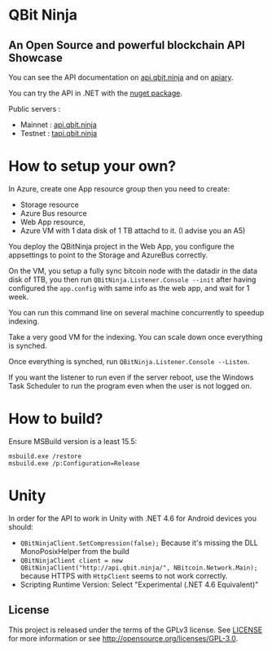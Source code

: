 ﻿QBit Ninja
==========
**An Open Source and powerful blockchain API**
Showcase
-------
You can see the API documentation on [api.qbit.ninja](http://api.qbit.ninja/) and on [apiary](http://docs.qbitninja.apiary.io/).

You can try the API in .NET with the [nuget package](http://www.nuget.org/packages/QBitninja.Client).

Public servers : 
* Mainnet : [api.qbit.ninja](http://api.qbit.ninja/)
* Testnet : [tapi.qbit.ninja](http://tapi.qbit.ninja/)

How to setup your own?
==========

In Azure, create one App resource group then you need to create:

* Storage resource
* Azure Bus resource
* Web App resource,
* Azure VM with 1 data disk of 1 TB attachd to it. (I advise you an A5)

You deploy the QBitNinja project in the Web App, you configure the appsettings to point to the Storage and AzureBus correctly.

On the VM, you setup a fully sync bitcoin node with the datadir in the data disk of 1TB, you then run `QBitNinja.Listener.Console --init` after having configured the `app.config` with same info as the web app, and wait for 1 week.

You can run this command line on several machine concurrently to speedup indexing.

Take a very good VM for the indexing. You can scale down once everything is synched.

Once everything is synched, run `QBitNinja.Listener.Console --Listen`.

If you want the listener to run even if the server reboot, use the Windows Task Scheduler to run the program even when the user is not logged on.

How to build?
==========

Ensure MSBuild version is a least  15.5:

```
msbuild.exe /restore
msbuild.exe /p:Configuration=Release
```

Unity
==========
In order for the API to work in Unity with .NET 4.6 for Android devices you should:

* `QBitNinjaClient.SetCompression(false);` Because it's missing the DLL MonoPosixHelper from the build
* `QBitNinjaClient client = new QBitNinjaClient("http://api.qbit.ninja/", NBitcoin.Network.Main);` because HTTPS with `HttpClient` seems to not work correctly.
* Scripting Runtime Version: Select "Experimental (.NET 4.6 Equivalent)"

License
-------
This project is released under the terms of the GPLv3 license. See [LICENSE](LICENSE) for more information or see http://opensource.org/licenses/GPL-3.0.
